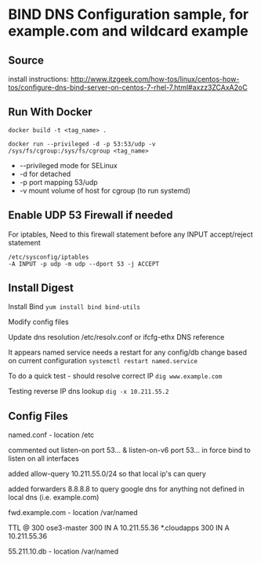# BIND DNS Configuration sample, for example.com and wildcard example

Source
------

install instructions: http://www.itzgeek.com/how-tos/linux/centos-how-tos/configure-dns-bind-server-on-centos-7-rhel-7.html#axzz3ZCAxA2oC

Run With Docker
---------------
`docker build -t <tag_name> .`

`docker run --privileged -d -p 53:53/udp -v /sys/fs/cgroup:/sys/fs/cgroup <tag_name>`

* --privileged mode for SELinux
* -d for detached
* -p port mapping 53/udp
* -v mount volume of host for cgroup (to run systemd)

Enable UDP 53 Firewall if needed
--------------------------------
For iptables,
Need to this firewall statement before any INPUT accept/reject statement
	
	/etc/sysconfig/iptables
	-A INPUT -p udp -m udp --dport 53 -j ACCEPT

Install Digest
--------------

Install Bind
`yum install bind bind-utils`

Modify config files

Update dns resolution /etc/resolv.conf or ifcfg-ethx DNS reference

It appears named service needs a restart for any config/db change based on current configuration
`systemctl restart named.service`

To do a quick test - should resolve correct IP
`dig www.example.com`

Testing reverse IP dns lookup
`dig -x 10.211.55.2`


Config Files
------------

named.conf - location /etc

commented out listen-on port 53... & listen-on-v6 port 53... in force bind to listen on all interfaces

added allow-query 10.211.55.0/24 so that local ip's can query

added forwarders 8.8.8.8 to query google dns for anything not defined in local dns (i.e. example.com)



fwd.example.com - location /var/named

TTL @ 300
ose3-master 300 IN A 10.211.55.36
*.cloudapps 300	IN A 10.211.55.36

55.211.10.db	- location /var/named


